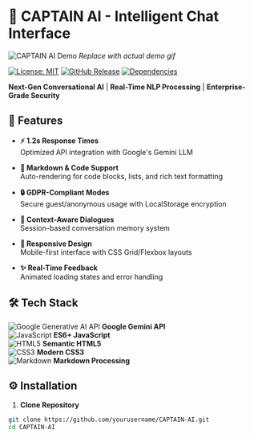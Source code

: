 # 🤖 CAPTAIN AI - Intelligent Chat Interface

![CAPTAIN AI Demo](demo.gif) *Replace with actual demo gif*

[![License: MIT](https://img.shields.io/badge/License-MIT-blue.svg)](https://opensource.org/licenses/MIT)
[![GitHub Release](https://img.shields.io/badge/Release-v1.0.0-green.svg)](https://github.com/yourusername/CAPTAIN-AI/releases)
[![Dependencies](https://img.shields.io/badge/Dependencies-Google%20Generative%20AI%20API-orange.svg)](https://developers.generativeai.google/)

**Next-Gen Conversational AI** | **Real-Time NLP Processing** | **Enterprise-Grade Security**

## 🚀 Features

- **⚡ 1.2s Response Times**  
Optimized API integration with Google's Gemini LLM

- **📝 Markdown & Code Support**  
Auto-rendering for code blocks, lists, and rich text formatting

- **🔒 GDPR-Compliant Modes**  
Secure guest/anonymous usage with LocalStorage encryption

- **🎯 Context-Aware Dialogues**  
Session-based conversation memory system

- **📱 Responsive Design**  
Mobile-first interface with CSS Grid/Flexbox layouts

- **✨ Real-Time Feedback**  
Animated loading states and error handling

## 🛠️ Tech Stack

![Google Generative AI API](https://img.icons8.com/color/48/000000/google-cloud.png) **Google Gemini API**  
![JavaScript](https://img.icons8.com/color/48/000000/javascript.png) **ES6+ JavaScript**  
![HTML5](https://img.icons8.com/color/48/000000/html-5.png) **Semantic HTML5**  
![CSS3](https://img.icons8.com/color/48/000000/css3.png) **Modern CSS3**  
![Markdown](https://img.icons8.com/color/48/000000/markdown.png) **Markdown Processing**

## ⚙️ Installation

1. **Clone Repository**
```bash
git clone https://github.com/yourusername/CAPTAIN-AI.git
cd CAPTAIN-AI
